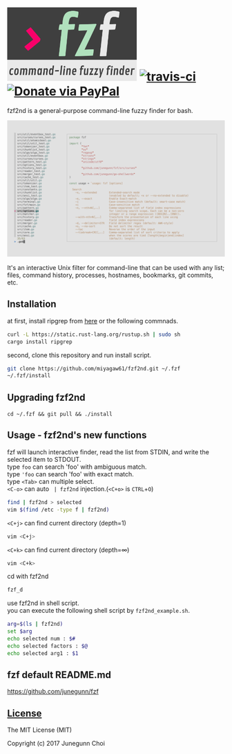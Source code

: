 <img src="https://raw.githubusercontent.com/junegunn/i/master/fzf.png" height="170" alt="fzf - a command-line fuzzy finder"> [![travis-ci](https://travis-ci.org/junegunn/fzf.svg?branch=master)](https://travis-ci.org/junegunn/fzf) [![Donate via PayPal](https://img.shields.io/badge/Donate-PayPal-green.svg)](https://www.paypal.com/cgi-bin/webscr?cmd=_s-xclick&hosted_button_id=EKYAW9PGKPD2N)
===

fzf2nd is a general-purpose command-line fuzzy finder for bash.

<img src="https://raw.githubusercontent.com/junegunn/i/master/fzf-preview.png" width=640>

It's an interactive Unix filter for command-line that can be used with any
list; files, command history, processes, hostnames, bookmarks, git commits,
etc.

Installation
------------

at first, install ripgrep from [here](https://github.com/BurntSushi/ripgrep/releases) or the following commnads.

```sh
curl -L https://static.rust-lang.org/rustup.sh | sudo sh
cargo install ripgrep
```

second, clone this repository and run install script.

```sh
git clone https://github.com/miyagaw61/fzf2nd.git ~/.fzf
~/.fzf/install
```

Upgrading fzf2nd
-------------

```
cd ~/.fzf && git pull && ./install
```

Usage - fzf2nd's new functions
-----

fzf will launch interactive finder, read the list from STDIN, and write the selected item to STDOUT.  
type `foo` can search 'foo' with ambiguous match.  
type `'foo` can search 'foo' with exact match.  
type `<Tab>` can multiple select.  
`<C-o>` can auto ` | fzf2nd` injection.(`<C+o>` is `CTRL`+`O`)  

```sh
find | fzf2nd > selected
vim $(find /etc -type f | fzf2nd)
```

`<C+j>` can find current directory (depth=1)  

```sh
vim <C+j>
```

`<C+k>` can find current directory (depth=∞)

```sh
vim <C+k>
```

cd with fzf2nd

```sh
fzf_d
```

use fzf2nd in shell script.  
you can execute the following shell script by `fzf2nd_example.sh`.

```sh
arg=$(ls | fzf2nd)
set $arg
echo selected num : $#
echo selected factors : $@
echo selected arg1 : $1
```

fzf default README.md
---------------------

https://github.com/junegunn/fzf


[License](LICENSE)
------------------

The MIT License (MIT)

Copyright (c) 2017 Junegunn Choi
